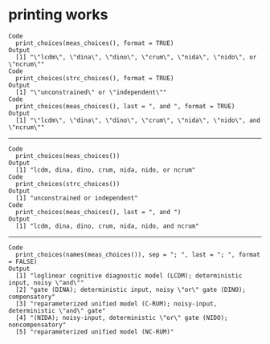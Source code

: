 # printing works

    Code
      print_choices(meas_choices(), format = TRUE)
    Output
      [1] "\"lcdm\", \"dina\", \"dino\", \"crum\", \"nida\", \"nido\", or \"ncrum\""
    Code
      print_choices(strc_choices(), format = TRUE)
    Output
      [1] "\"unconstrained\" or \"independent\""
    Code
      print_choices(meas_choices(), last = ", and ", format = TRUE)
    Output
      [1] "\"lcdm\", \"dina\", \"dino\", \"crum\", \"nida\", \"nido\", and \"ncrum\""

---

    Code
      print_choices(meas_choices())
    Output
      [1] "lcdm, dina, dino, crum, nida, nido, or ncrum"
    Code
      print_choices(strc_choices())
    Output
      [1] "unconstrained or independent"
    Code
      print_choices(meas_choices(), last = ", and ")
    Output
      [1] "lcdm, dina, dino, crum, nida, nido, and ncrum"

---

    Code
      print_choices(names(meas_choices()), sep = "; ", last = "; ", format = FALSE)
    Output
      [1] "loglinear cognitive diagnostic model (LCDM); deterministic input, noisy \"and\""
      [2] "gate (DINA); deterministic input, noisy \"or\" gate (DINO); compensatory"       
      [3] "reparameterized unified model (C-RUM); noisy-input, deterministic \"and\" gate" 
      [4] "(NIDA); noisy-input, deterministic \"or\" gate (NIDO); noncompensatory"         
      [5] "reparameterized unified model (NC-RUM)"                                         

